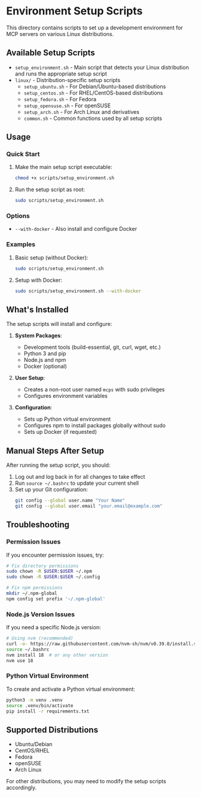 # Environment Setup Scripts

This directory contains scripts to set up a development environment for MCP servers on various Linux distributions.

## Available Setup Scripts

- `setup_environment.sh` - Main script that detects your Linux distribution and runs the appropriate setup script
- `linux/` - Distribution-specific setup scripts
  - `setup_ubuntu.sh` - For Debian/Ubuntu-based distributions
  - `setup_centos.sh` - For RHEL/CentOS-based distributions
  - `setup_fedora.sh` - For Fedora
  - `setup_opensuse.sh` - For openSUSE
  - `setup_arch.sh` - For Arch Linux and derivatives
  - `common.sh` - Common functions used by all setup scripts

## Usage

### Quick Start

1. Make the main setup script executable:
   ```bash
   chmod +x scripts/setup_environment.sh
   ```

2. Run the setup script as root:
   ```bash
   sudo scripts/setup_environment.sh
   ```

### Options

- `--with-docker` - Also install and configure Docker

### Examples

1. Basic setup (without Docker):
   ```bash
   sudo scripts/setup_environment.sh
   ```

2. Setup with Docker:
   ```bash
   sudo scripts/setup_environment.sh --with-docker
   ```

## What's Installed

The setup scripts will install and configure:

1. **System Packages**:
   - Development tools (build-essential, git, curl, wget, etc.)
   - Python 3 and pip
   - Node.js and npm
   - Docker (optional)

2. **User Setup**:
   - Creates a non-root user named `mcps` with sudo privileges
   - Configures environment variables

3. **Configuration**:
   - Sets up Python virtual environment
   - Configures npm to install packages globally without sudo
   - Sets up Docker (if requested)

## Manual Steps After Setup

After running the setup script, you should:

1. Log out and log back in for all changes to take effect
2. Run `source ~/.bashrc` to update your current shell
3. Set up your Git configuration:
   ```bash
   git config --global user.name "Your Name"
   git config --global user.email "your.email@example.com"
   ```

## Troubleshooting

### Permission Issues

If you encounter permission issues, try:

```bash
# Fix directory permissions
sudo chown -R $USER:$USER ~/.npm
sudo chown -R $USER:$USER ~/.config

# Fix npm permissions
mkdir ~/.npm-global
npm config set prefix '~/.npm-global'
```

### Node.js Version Issues

If you need a specific Node.js version:

```bash
# Using nvm (recommended)
curl -o- https://raw.githubusercontent.com/nvm-sh/nvm/v0.39.0/install.sh | bash
source ~/.bashrc
nvm install 18  # or any other version
nvm use 18
```

### Python Virtual Environment

To create and activate a Python virtual environment:

```bash
python3 -m venv .venv
source .venv/bin/activate
pip install -r requirements.txt
```

## Supported Distributions

- Ubuntu/Debian
- CentOS/RHEL
- Fedora
- openSUSE
- Arch Linux

For other distributions, you may need to modify the setup scripts accordingly.

